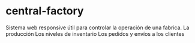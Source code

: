 # central-factory
Sistema web responsive útil para controlar la operación de una fabrica.  La producción Los niveles de inventario Los pedidos y envíos a los clientes
